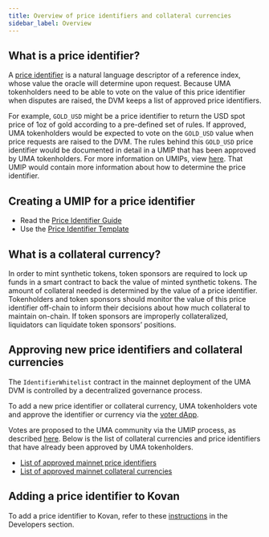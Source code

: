 ```yaml
---
title: Overview of price identifiers and collateral currencies
sidebar_label: Overview
---
```


## What is a price identifier?

A [price identifier](synthetic-tokens/glossary.md#price-identifier) is a natural language descriptor of a reference index, whose value the oracle will determine upon request.
Because UMA tokenholders need to be able to vote on the value of this price identifier when disputes are raised, the DVM keeps a list of approved price identifiers.

For example, `GOLD_USD` might be a price identifier to return the USD spot price of 1oz of gold according to a pre-defined set of rules. If approved, UMA tokenholders would be expected to vote on the `GOLD_USD` value when price requests are raised to the DVM.
The rules behind this `GOLD_USD` price identifier would be documented in detail in a UMIP that has been approved by UMA tokenholders. For more information on UMIPs, view [here](umips.md). 
That UMIP would contain more information about how to determine the price identifier.

## Creating a UMIP for a price identifier 

- Read the [Price Identifier Guide](https://github.com/UMAprotocol/UMIPs/blob/master/price-identifier-guide.md)
- Use the [Price Identifier Template](https://github.com/UMAprotocol/UMIPs/blob/master/price-identifier-template.md) 

## What is a collateral currency?

In order to mint synthetic tokens, token sponsors are required to lock up funds in a smart contract to back the value of minted synthetic tokens. The amount of collateral needed is determined by the value of a price identifier. Tokenholders and token sponsors should monitor the value of this price identifier off-chain to inform their decisions about how much collateral to maintain on-chain. If token sponsors are improperly collateralized, liquidators can liquidate token sponsors’ positions.

## Approving new price identifiers and collateral currencies

The `IdentifierWhitelist` contract in the mainnet deployment of the UMA DVM is controlled by a decentralized governance process.

To add a new price identifier or collateral currency, UMA tokenholders vote and approve the identifier or currency via the [voter dApp](https://vote.umaproject.org/).

Votes are proposed to the UMA community via the UMIP process, as described [here](uma-tokenholders/umips.md). Below is the list of collateral currencies and price identifiers that have already been approved by UMA tokenholders. 

- [List of approved mainnet price identifiers](/uma-tokenholders/approved-price-identifiers)
- [List of approved mainnet collateral currencies](/uma-tokenholders/approved-collateral-currencies) 


## Adding a price identifier to Kovan

To add a price identifier to Kovan, refer to these [instructions](/developers/emp-deployment#is-your-desired-price-identifier-and-collateral-type-supported) in the Developers section.